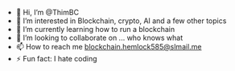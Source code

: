 - 👋 Hi, I’m @ThimBC
- 👀 I’m interested in Blockchain, crypto, AI and a few other topics
- 🌱 I’m currently learning how to run a blockchain
- 💞️ I’m looking to collaborate on ... who knows what
- 📫 How to reach me blockchain.hemlock585@slmail.me
- ⚡ Fun fact: I hate coding

<!---
ThimBC/ThimBC is a ✨ special ✨ repository because its `README.md` (this file) appears on your GitHub profile.
You can click the Preview link to take a look at your changes.
--->

